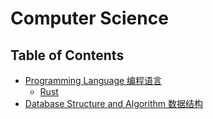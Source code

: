 # Computer Science

## Table of Contents
- [Programming Language 编程语言](pl)
    - [Rust](pl/Rust/)
- [Database Structure and Algorithm 数据结构](ald/)